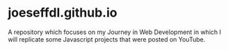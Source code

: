 # joeseffdl.github.io

A repository which focuses on my Journey in Web Development in which I will replicate some Javascript projects that were posted on YouTube.
